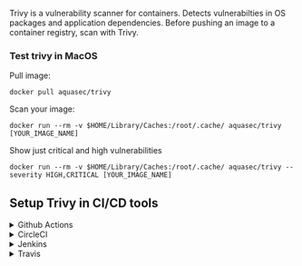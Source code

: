 Trivy is a vulnerability scanner for containers. Detects vulnerabilties in OS packages and application dependencies.
Before pushing an image to a container registry, scan with Trivy.  

### Test trivy in MacOS

Pull image: 

`docker pull aquasec/trivy`

Scan your image:

`docker run --rm -v $HOME/Library/Caches:/root/.cache/ aquasec/trivy [YOUR_IMAGE_NAME]`

Show just critical and high vulnerabilities 

`docker run --rm -v $HOME/Library/Caches:/root/.cache/ aquasec/trivy --severity HIGH,CRITICAL [YOUR_IMAGE_NAME]` 


## Setup Trivy in CI/CD tools 

<details>
  <summary>Github Actions</summary>

####Github Actions



 There are two workflows in `.github/workflows` folder:

   - `scan.yml` workflow builds and scans an image.
   - `scan_and_push.yml` workflow builds, scans and pushes an image in Google Container Registry. 
 
 When using `scan_and_push.yml` please make sure you have setup Google Container Registry.
- Create a Service Account
- Add the Cloud Build Service Account role to this Service Account
- Generate a key for this Service Account
- Create a SECRET in your repository named `GCLOUD_SERVICE_ACCOUNT_KEY` with the value of :
  
  -  `cat path-to/key.json | base64 -b 0` for MacOS 

  -  `cat path-to/key.json | base64 -w 0` for Linux 

Job will fail when critical and high vulnerabilties are found, if one of the options is used:

- `args: --exit-code 1 --severity CRITICAL,HIGH --no-progress us.gcr.io/${GOOGLE_PROJECT}/${YOUR_IMAGE}` 
- `args: --exit-code 0 --severity MEDIUM,LOW --no-progress us.gcr.io/${GOOGLE_PROJECT}/${YOUR_IMAGE}`

</details>

<details>
  <summary>CircleCI</summary>

####CircleCI

</details>

<details>
  <summary>Jenkins</summary>

</details>

<details>
  <summary>Travis</summary>

</details>


